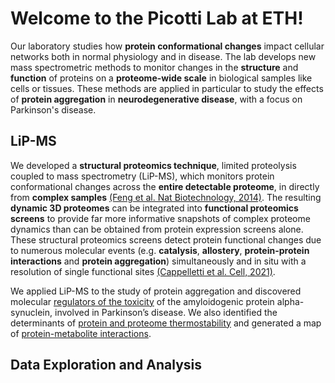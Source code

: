 # Welcome to the Picotti Lab at ETH!

<!--
**PicottiGroup/PicottiGroup** is a ✨ _special_ ✨ repository because its `README.md` (this file) appears on your GitHub profile.

Here are some ideas to get you started:

- 🔭 I’m currently working on ...
- 🌱 I’m currently learning ...
- 👯 I’m looking to collaborate on ...
- 🤔 I’m looking for help with ...
- 💬 Ask me about ...
- 📫 How to reach me: ...
- 😄 Pronouns: ...
- ⚡ Fun fact: ...
-->


Our laboratory studies how **protein conformational changes** impact cellular networks both in normal physiology and in disease. The lab develops
new mass spectrometric methods to monitor changes in the **structure** and **function** of proteins on a **proteome-wide scale** in biological samples like cells or tissues. These methods are applied in particular to study the effects of **protein aggregation** in **neurodegenerative disease**, with a focus on Parkinson's disease.

## LiP-MS
We developed a **structural proteomics technique**, limited proteolysis coupled to mass spectrometry (LiP-MS), which monitors protein conformational changes across the **entire detectable proteome**, in directly from **complex samples** [(Feng et al. Nat Biotechnology, 2014)](https://www.nature.com/articles/nbt.2999). The resulting **dynamic 3D proteomes** can be integrated into **functional proteomics screens** to provide far more informative snapshots of complex proteome dynamics than can be obtained from protein expression screens alone. These structural proteomics screens detect protein functional changes due to numerous molecular events
(e.g. **catalysis**, **allostery**, **protein-protein interactions** and **protein aggregation**) simultaneously and in situ with a resolution of single functional sites [(Cappelletti et al. Cell, 2021)](https://www.cell.com/cell/fulltext/S0092-8674(20)31691-3?_returnURL=https%3A%2F%2Flinkinghub.elsevier.com%2Fretrieve%2Fpii%2FS0092867420316913%3Fshowall%3Dtrue). 

We applied LiP-MS to the study of protein aggregation and discovered molecular [regulators of the toxicity](https://www.cell.com/cell-systems/fulltext/S2405-4712(19)30267-4?_returnURL=https%3A%2F%2Flinkinghub.elsevier.com%2Fretrieve%2Fpii%2FS2405471219302674%3Fshowall%3Dtrue) of the amyloidogenic protein alpha-synuclein, involved in Parkinson’s disease. We also identified the determinants of [protein and proteome thermostability](https://www.science.org/doi/10.1126/science.aai7825?url_ver=Z39.88-2003&rfr_id=ori:rid:crossref.org&rfr_dat=cr_pub%20%200pubmed) and generated a map of [protein-metabolite interactions](https://www.cell.com/cell/fulltext/S0092-8674(17)31448-4?_returnURL=https%3A%2F%2Flinkinghub.elsevier.com%2Fretrieve%2Fpii%2FS0092867417314484%3Fshowall%3Dtrue).

## Data Exploration and Analysis
